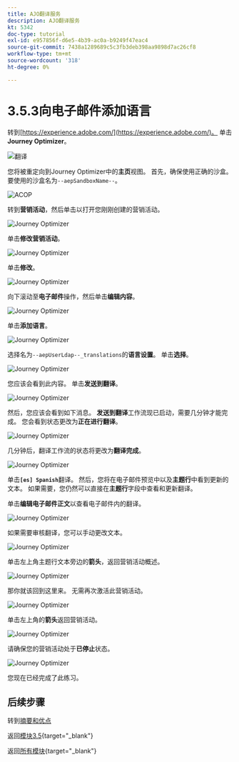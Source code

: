 ```yaml
---
title: AJO翻译服务
description: AJO翻译服务
kt: 5342
doc-type: tutorial
exl-id: e957856f-d6e5-4b39-ac0a-b9249f47eac4
source-git-commit: 7438a1289689c5c3fb3deb398aa9898d7ac26cf8
workflow-type: tm+mt
source-wordcount: '318'
ht-degree: 0%

---
```


# 3.5.3向电子邮件添加语言

转到[https://experience.adobe.com/](https://experience.adobe.com/)。 单击&#x200B;**Journey Optimizer**。

![翻译](./images/ajolp1.png)

您将被重定向到Journey Optimizer中的&#x200B;**主页**&#x200B;视图。 首先，确保使用正确的沙盒。 要使用的沙盒名为`--aepSandboxName--`。

![ACOP](./images/ajolp2.png)

转到&#x200B;**营销活动**，然后单击以打开您刚刚创建的营销活动。

![Journey Optimizer](./images/camploc1.png)

单击&#x200B;**修改营销活动**。

![Journey Optimizer](./images/camploc2.png)

单击&#x200B;**修改**。

![Journey Optimizer](./images/camploc3.png)

向下滚动至&#x200B;**电子邮件**&#x200B;操作，然后单击&#x200B;**编辑内容**。

![Journey Optimizer](./images/camploc4.png)

单击&#x200B;**添加语言**。

![Journey Optimizer](./images/camploc5.png)

选择名为`--aepUserLdap--_translations`的&#x200B;**语言设置**。 单击&#x200B;**选择**。

![Journey Optimizer](./images/camplocs1.png)

您应该会看到此内容。 单击&#x200B;**发送到翻译**。

![Journey Optimizer](./images/camplocs2.png)

然后，您应该会看到如下消息。 **发送到翻译**工作流现已启动，需要几分钟才能完成。
您会看到状态更改为**正在进行翻译**。

![Journey Optimizer](./images/camplocs3.png)

几分钟后，翻译工作流的状态将更改为&#x200B;**翻译完成**。

![Journey Optimizer](./images/camplocs4.png)

单击&#x200B;**`[es] Spanish`**&#x200B;翻译。 然后，您将在电子邮件预览中以及&#x200B;**主题行**中看到更新的文本。
如果需要，您仍然可以直接在**主题行**&#x200B;字段中查看和更新翻译。

单击&#x200B;**编辑电子邮件正文**&#x200B;以查看电子邮件内的翻译。

![Journey Optimizer](./images/camplocs5.png)

如果需要审核翻译，您可以手动更改文本。

![Journey Optimizer](./images/camplocs6.png)

单击左上角主题行文本旁边的&#x200B;**箭头**，返回营销活动概述。

![Journey Optimizer](./images/camplocs7.png)

那你就该回到这里来。 无需再次激活此营销活动。

![Journey Optimizer](./images/camplocs8.png)

单击左上角的&#x200B;**箭头**&#x200B;返回营销活动。

![Journey Optimizer](./images/camplocs9.png)

请确保您的营销活动处于&#x200B;**已停止**&#x200B;状态。

![Journey Optimizer](./images/camplocs10.png)

您现在已经完成了此练习。

## 后续步骤

转到[摘要和优点](./summary.md)

返回[模块3.5](./ajotranslationsvcs.md){target="_blank"}

返回[所有模块](./../../../overview.md){target="_blank"}
